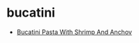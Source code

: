 # bucatini

 * [Bucatini Pasta With Shrimp And Anchov](../../index/b/bucatini-pasta-with-shrimp-and-anchov.json)
